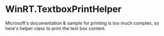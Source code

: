 WinRT.TextboxPrintHelper
========================

Microsoft's documentation &amp; sample for printing is too much complex, so here's helper class to print the text box content.
